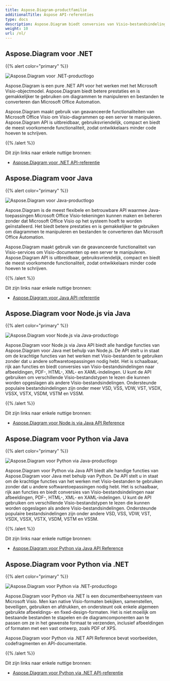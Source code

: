 ```yaml
---
title: Aspose.Diagram-productfamilie
additionalTitle: Aspose API-referenties
type: docs
description: Aspose.Diagram biedt conversies van Visio-bestandsindelingen naar afbeeldingen, PDF-, HTML-, XML- en XAML-indelingen. Ondersteunde populaire bestandsindelingen zijn onder meer VSD, VSS, VDW, VST, VSDX, VSSX, VSTX, VSDM, VSTM en VSSM.
weight: 10
url: /nl/
---
```

## Aspose.Diagram voor .NET

{{% alert color="primary" %}} 

![Aspose.Diagram voor .NET-productlogo](../home_1.png)


Aspose.Diagram is een pure .NET API voor het werken met het Microsoft Visio-objectmodel. Aspose.Diagram biedt betere prestaties en is gemakkelijker te gebruiken om diagrammen te manipuleren en bestanden te converteren dan Microsoft Office Automation.

Aspose.Diagram maakt gebruik van geavanceerde functionaliteiten van Microsoft Office Visio om Visio-diagrammen op een server te manipuleren. Aspose.Diagram API is uitbreidbaar, gebruiksvriendelijk, compact en biedt de meest voorkomende functionaliteit, zodat ontwikkelaars minder code hoeven te schrijven.

{{% /alert %}} 

Dit zijn links naar enkele nuttige bronnen:
- [Aspose.Diagram voor .NET API-referentie](/diagram/nl/net/)

## Aspose.Diagram voor Java

{{% alert color="primary" %}} 

![Aspose.Diagram voor Java-productlogo](../home_2.png)

Aspose.Diagram is de meest flexibele en betrouwbare API waarmee Java-toepassingen Microsoft Office Visio-tekeningen kunnen maken en beheren zonder dat Microsoft Office Visio op het systeem hoeft te worden geïnstalleerd. Het biedt betere prestaties en is gemakkelijker te gebruiken om diagrammen te manipuleren en bestanden te converteren dan Microsoft Office Automation.

Aspose.Diagram maakt gebruik van de geavanceerde functionaliteit van Visio-services om Visio-documenten op een server te manipuleren. Aspose.Diagram API is uitbreidbaar, gebruiksvriendelijk, compact en biedt de meest voorkomende functionaliteit, zodat ontwikkelaars minder code hoeven te schrijven.

{{% /alert %}} 

Dit zijn links naar enkele nuttige bronnen:
- [Aspose.Diagram voor Java API-referentie](/diagram/java/)

## Aspose.Diagram voor Node.js via Java

{{% alert color="primary" %}} 

![Aspose.Diagram voor Node.js via Java-productlogo](../home_3.png)

Aspose.Diagram voor Node.js via Java API biedt alle handige functies van Aspose.Diagram voor Java met behulp van Node.js. De API stelt u in staat om de krachtige functies van het werken met Visio-bestanden te gebruiken zonder dat u andere softwaretoepassingen nodig hebt. Het is schaalbaar, rijk aan functies en biedt conversies van Visio-bestandsindelingen naar afbeeldingen, PDF-, HTML-, XML- en XAML-indelingen. U kunt de API gebruiken om verschillende Visio-bestandstypen te lezen die kunnen worden opgeslagen als andere Visio-bestandsindelingen. Ondersteunde populaire bestandsindelingen zijn onder meer VSD, VSS, VDW, VST, VSDX, VSSX, VSTX, VSDM, VSTM en VSSM.

{{% /alert %}} 

Dit zijn links naar enkele nuttige bronnen:

- [Aspose.Diagram voor Node.js via Java API Reference](/diagram/nodejs/)

## Aspose.Diagram voor Python via Java

{{% alert color="primary" %}} 

![Aspose.Diagram voor Python via Java-productlogo](../home_4.png)

Aspose.Diagram voor Python via Java API biedt alle handige functies van Aspose.Diagram voor Java met behulp van Python. De API stelt u in staat om de krachtige functies van het werken met Visio-bestanden te gebruiken zonder dat u andere softwaretoepassingen nodig hebt. Het is schaalbaar, rijk aan functies en biedt conversies van Visio-bestandsindelingen naar afbeeldingen, PDF-, HTML-, XML- en XAML-indelingen. U kunt de API gebruiken om verschillende Visio-bestandstypen te lezen die kunnen worden opgeslagen als andere Visio-bestandsindelingen. Ondersteunde populaire bestandsindelingen zijn onder andere VSD, VSS, VDW, VST, VSDX, VSSX, VSTX, VSDM, VSTM en VSSM.

{{% /alert %}} 

Dit zijn links naar enkele nuttige bronnen:
- [Aspose.Diagram voor Python via Java API Reference](/diagram/python-java/)

## Aspose.Diagram voor Python via .NET

{{% alert color="primary" %}} 

![Aspose.Diagram voor Python via .NET-productlogo](../home_5.png)

Aspose.Diagram voor Python via .NET is een documentbeheersysteem van Microsoft Visio. Men kan native Visio-formaten bekijken, samenstellen, beveiligen, gebruiken en afdrukken, en ondersteunt ook enkele algemeen gebruikte afbeeldings- en fixed-design-formaten. Het is niet moeilijk om bestaande bestanden te stapelen en de diagramcomponenten aan te passen om ze in het gewenste formaat te verzenden, inclusief afbeeldingen of formaten met een vast ontwerp, zoals PDF of XPS.

Aspose.Diagram voor Python via .NET API Reference bevat voorbeelden, codefragmenten en API-documentatie.

{{% /alert %}} 

Dit zijn links naar enkele nuttige bronnen:
- [Aspose.Diagram voor Python via .NET API-referentie](/diagram/python-net/) 
